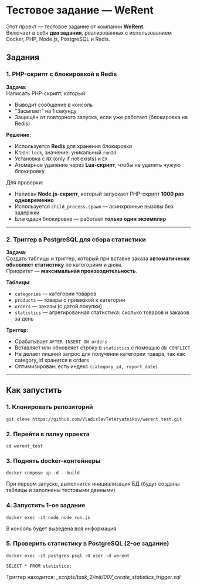 # Тестовое задание — WeRent

Этот проект — тестовое задание от компании **WeRent**.  
Включает в себя **два задания**, реализованных с использованием Docker, PHP, Node.js, PostgreSQL и Redis.

## Задания

### 1. PHP-скрипт с блокировкой в Redis

**Задача**:  
Написать PHP-скрипт, который:
- Выводит сообщение в консоль
- "Засыпает" на 1 секунду
- Защищён от повторного запуска, если уже работает (блокировка на Redis)

**Решение**:
- Используется **Redis** для хранения блокировки
- Ключ: `lock`, значение: уникальный `runId`
- Установка с `NX` (only if not exists) и `EX`
- Атомарное удаление через **Lua-скрипт**, чтобы не удалить чужую блокировку

Для проверки:
- Написан **Node.js-скрипт**, который запускает PHP-скрипт **1000 раз одновременно**
- Используется `child_process.spawn` — асинхронные вызовы без задержки
- Благодаря блокировке — работает **только один экземпляр**

---
### 2. Триггер в PostgreSQL для сбора статистики

**Задача**:  
Создать таблицы и триггер, который при вставке заказа **автоматически обновляет статистику** по категориям и дням.  
Приоритет — **максимальная производительность**.

**Таблицы**:
- `categories` — категории товаров
- `products` — товары с привязкой к категории
- `orders` — заказы (с датой покупки)
- `statistics` — агрегированная статистика: сколько товаров и заказов за день

**Триггер**:
- Срабатывает `AFTER INSERT ON orders`
- Вставляет или обновляет строку в `statistics` с помощью `ON CONFLICT`
- Не делает лишний запрос для получения категории товара, так как category_id хранится в orders
- Оптимизирован: есть индекс `(category_id, report_date)`
---

## Как запустить
### 1. Клонировать репозиторий
```shell
git clone https://github.com/VladislavTeteryatnikov/werent_test.git
```
### 2. Перейти в папку проекта
```shell
cd werent_test
```

### 3. Поднять docker-контейнеры
```shell
docker compose up -d --build
```
При первом запуске, выполнится инициализация БД (будут созданы таблицы и заполнены тестовыми данными)

### 4. Запустить 1-ое задание
```shell
docker exec -it node node run.js
```
В консоль будет выведена вся информация

### 5. Проверить статистику в PostgreSQL (2-ое задание)
```shell
docker exec -it postgres psql -U user -d werent
```
```shell
SELECT * FROM statistics;
```
Триггер находится: *_scripts/task_2/init/007_create_statistics_trigger.sql*